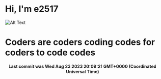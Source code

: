 # Hi, I'm e2517

![Alt Text](https://github.com/E2517/e2517/blob/master/images/background.gif)

# Coders are coders coding codes for coders to code codes

<h4 align="center">Last commit was Wed Aug 23 2023 20:09:21 GMT+0000 (Coordinated Universal Time)</h4>
